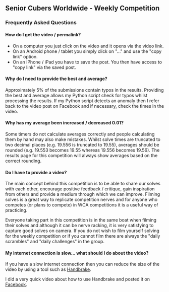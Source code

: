 ## Senior Cubers Worldwide - Weekly Competition

### Frequently Asked Questions

#### How do I get the video / permalink?

- On a computer you just click on the video and it opens via the video link.
- On an Android phone / tablet you simply click on "..." and use the "copy link" option.
- On an iPhone / iPad you have to save the post. You then have access to "copy link" via the saved post.

#### Why do I need to provide the best and average?

Approximately 5% of the submissions contain typos in the results. Providing the best and average allows my Python script check for typos whilst processing the results. If my Python script detects an anomaly then I refer back to the video post on Facebook and if necessary, check the times in the video.

#### Why has my average been increased / decreased 0.01?

Some timers do not calculate averages correctly and people calculating them by hand may also make mistakes. Whilst solve times are truncated to two decimal places (e.g. 19.556 is truncated to 19.55), averages should be rounded (e.g. 19.553 becomes 19.55 whereas 19.556 becomes 19.56). The results page for this competition will always show averages based on the correct rounding.

#### Do I have to provide a video?

The main concept behind this competition is to be able to share our solves with each other, encourage positive feedback / critique, gain inspiration from others and provide a medium through which we can improve. Filming solves is a great way to replicate competition nerves and for anyone who competes (or plans to compete) in WCA competitions it is a useful way of practicing.

Everyone taking part in this competition is in the same boat when filming their solves and although it can be nerve racking, it is very satisfying to capture good solves on camera. If you do not wish to film yourself solving for the weekly competition or if you cannot film there are always the "daily scrambles" and "daily challenges" in the group.

#### My internet connection is slow... what should I do about the video?

If you have a slow internet connection then you can reduce the size of the video by using a tool such as [Handbrake](https://handbrake.fr/).

I did a very quick video about how to use Handbrake and posted it on [Facebook](https://www.facebook.com/groups/1604105099735401/permalink/2168677073278198/).



<!-- Global site tag (gtag.js) - Google Analytics -->

<script async src="https://www.googletagmanager.com/gtag/js?id=UA-86348435-3"></script>
<script>window.dataLayer = window.dataLayer || []; function gtag() {dataLayer.push(arguments);} gtag('js', new Date()); gtag('config', 'UA-86348435-3');</script>
